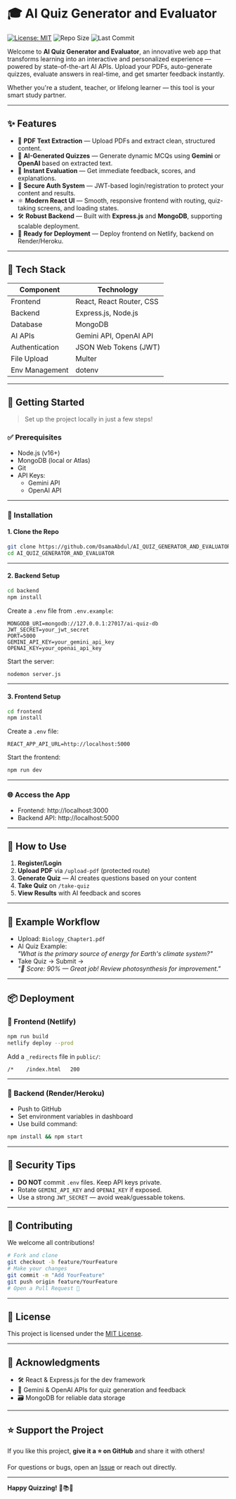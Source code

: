 # 🎓 AI Quiz Generator and Evaluator

[![License: MIT](https://img.shields.io/badge/License-MIT-yellow.svg)](LICENSE)
![Repo Size](https://img.shields.io/github/repo-size/OsamaAbdul/AI_QUIZ_GENERATOR_AND_EVALUATOR)
![Last Commit](https://img.shields.io/github/last-commit/OsamaAbdul/AI_QUIZ_GENERATOR_AND_EVALUATOR)

Welcome to **AI Quiz Generator and Evaluator**, an innovative web app that transforms learning into an interactive and personalized experience — powered by state-of-the-art AI APIs. Upload your PDFs, auto-generate quizzes, evaluate answers in real-time, and get smarter feedback instantly.

Whether you're a student, teacher, or lifelong learner — this tool is your smart study partner.

---

## ✨ Features

- 📄 **PDF Text Extraction** — Upload PDFs and extract clean, structured content.
- 🤖 **AI-Generated Quizzes** — Generate dynamic MCQs using **Gemini** or **OpenAI** based on extracted text.
- 🧠 **Instant Evaluation** — Get immediate feedback, scores, and explanations.
- 🔐 **Secure Auth System** — JWT-based login/registration to protect your content and results.
- ⚛️ **Modern React UI** — Smooth, responsive frontend with routing, quiz-taking screens, and loading states.
- 🛠️ **Robust Backend** — Built with **Express.js** and **MongoDB**, supporting scalable deployment.
- 🚀 **Ready for Deployment** — Deploy frontend on Netlify, backend on Render/Heroku.

---

## 🧰 Tech Stack

| Component         | Technology                             |
|------------------|----------------------------------------|
| Frontend         | React, React Router, CSS               |
| Backend          | Express.js, Node.js                    |
| Database         | MongoDB                                |
| AI APIs          | Gemini API, OpenAI API                 |
| Authentication   | JSON Web Tokens (JWT)                  |
| File Upload      | Multer                                 |
| Env Management   | dotenv                                 |


---

## 🚀 Getting Started

> Set up the project locally in just a few steps!

### ✅ Prerequisites

- Node.js (v16+)
- MongoDB (local or Atlas)
- Git
- API Keys:
  - Gemini API
  - OpenAI API

---

### 🔧 Installation

#### 1. Clone the Repo

```bash
git clone https://github.com/OsamaAbdul/AI_QUIZ_GENERATOR_AND_EVALUATOR.git
cd AI_QUIZ_GENERATOR_AND_EVALUATOR
```

---

#### 2. Backend Setup

```bash
cd backend
npm install
```

Create a `.env` file from `.env.example`:

```env
MONGODB_URI=mongodb://127.0.0.1:27017/ai-quiz-db
JWT_SECRET=your_jwt_secret
PORT=5000
GEMINI_API_KEY=your_gemini_api_key
OPENAI_KEY=your_openai_api_key
```

Start the server:

```bash
nodemon server.js
```

---

#### 3. Frontend Setup

```bash
cd frontend
npm install
```

Create a `.env` file:

```env
REACT_APP_API_URL=http://localhost:5000
```

Start the frontend:

```bash
npm run dev
```

---

### 🌐 Access the App

- Frontend: http://localhost:3000  
- Backend API: http://localhost:5000  

---

## 🧪 How to Use

1. **Register/Login**  
2. **Upload PDF** via `/upload-pdf` (protected route)
3. **Generate Quiz** — AI creates questions based on your content
4. **Take Quiz** on `/take-quiz`
5. **View Results** with AI feedback and scores

---

## 📘 Example Workflow

- Upload: `Biology_Chapter1.pdf`
- AI Quiz Example:  
  *"What is the primary source of energy for Earth's climate system?"*
- Take Quiz → Submit →  
  *"🎯 Score: 90% — Great job! Review photosynthesis for improvement."*

---

## 📦 Deployment

### 🔹 Frontend (Netlify)

```bash
npm run build
netlify deploy --prod
```

Add a `_redirects` file in `public/`:

```
/*    /index.html   200
```

---

### 🔸 Backend (Render/Heroku)

- Push to GitHub
- Set environment variables in dashboard
- Use build command:  
```bash
npm install && npm start
```

---

## 🔐 Security Tips

- **DO NOT** commit `.env` files. Keep API keys private.
- Rotate `GEMINI_API_KEY` and `OPENAI_KEY` if exposed.
- Use a strong `JWT_SECRET` — avoid weak/guessable tokens.

---

## 🤝 Contributing

We welcome all contributions!

```bash
# Fork and clone
git checkout -b feature/YourFeature
# Make your changes
git commit -m "Add YourFeature"
git push origin feature/YourFeature
# Open a Pull Request 🚀
```

---

## 📄 License

This project is licensed under the [MIT License](LICENSE).

---

## 🙏 Acknowledgments

- 🛠️ React & Express.js for the dev framework  
- 🧠 Gemini & OpenAI APIs for quiz generation and feedback  
- 🗃️ MongoDB for reliable data storage  

---

## ⭐ Support the Project

If you like this project, **give it a ⭐ on GitHub** and share it with others!

For questions or bugs, open an [Issue](https://github.com/OsamaAbdul/AI_QUIZ_GENERATOR_AND_EVALUATOR/issues) or reach out directly.

---

**Happy Quizzing!** 🎉📚💡
